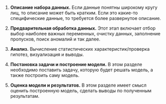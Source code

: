 1. **Описание набора данных.** Если данные понятны широкому кругу лиц, то описание может быть кратким. Если это какие-то специфические данные, то требуется более развернутое описание.


2. **Предварительная обработка данных.** Этот этап включает отбор выбор наиболее важных переменных, очистку данных, заполнение пропусков, поиск аномалий и так далее.


3. **Анализ.** Вычисление статистических характеристик/проверка гипотез, визуализация и выводы.


4. **Постановка задачи и построение модели.** В этом разделе необходимо поставить задачу, которую будет решать модель, а также построить саму модель.


5. **Оценка модели и результатов.** В этом разделе имеет смысл оценить построенную модель, сделать выводы по полученным результатам.